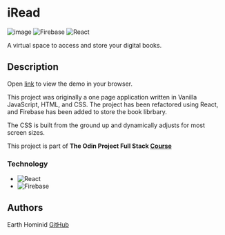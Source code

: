 # iRead

![image](https://img.shields.io/badge/CSS3-1572B6?style=for-the-badge&logo=css3&logoColor=white) ![Firebase](https://img.shields.io/badge/firebase-%23039BE5.svg?style=for-the-badge&logo=firebase) ![React](https://img.shields.io/badge/react-%2320232a.svg?style=for-the-badge&logo=react&logoColor=%2361DAFB)

A virtual space to access and store your digital books.

## Description

Open [link](https://earth-hominid.github.io/iread/) to view the demo in your browser.

This project was originally a one page application written in Vanilla JavaScript, HTML, and CSS. The project has been refactored using React, and Firebase has been added to store the book librbary.

The CSS is built from the ground up and dynamically adjusts for most screen sizes.

This project is part of **The Odin Project Full Stack [Course](https://www.theodinproject.com/paths/full-stack-javascript/courses/javascript/lessons/library)**

### Technology

- ![React](https://img.shields.io/badge/react-%2320232a.svg?style=for-the-badge&logo=react&logoColor=%2361DAFB)
- ![Firebase](https://img.shields.io/badge/firebase-%23039BE5.svg?style=for-the-badge&logo=firebase)

## Authors

Earth Hominid
[GitHub](https://github.com/Earth-Hominid)
